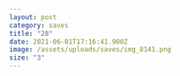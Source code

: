 ```yaml
---
layout: post
category: saves
title: "28"
date: 2021-06-01T17:16:41.900Z
image: /assets/uploads/saves/img_8141.png
size: "3"
---
```

